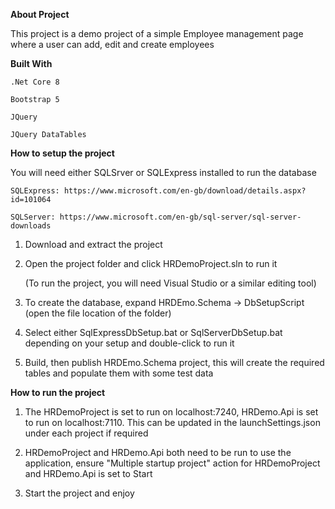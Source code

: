 ****About Project****

  This project is a demo project of a simple Employee management page where a user can add, edit and create employees

****Built With****

    .Net Core 8

    Bootstrap 5

    JQuery

    JQuery DataTables

****How to setup the project****

  You will need either SQLSrver or SQLExpress installed to run the database

    SQLExpress: https://www.microsoft.com/en-gb/download/details.aspx?id=101064

    SQLServer: https://www.microsoft.com/en-gb/sql-server/sql-server-downloads
  
  1. Download and extract the project

  2. Open the project folder and click HRDemoProject.sln to run it
     
     (To run the project, you will need Visual Studio or a similar editing tool)

  3. To create the database, expand HRDEmo.Schema -> DbSetupScript (open the file location of the folder)
     
  5. Select either SqlExpressDbSetup.bat or SqlServerDbSetup.bat depending on your setup and double-click to run it

  6. Build, then publish HRDEmo.Schema project, this will create the required tables and populate them with some test data
     
****How to run the project****

  1. The HRDemoProject is set to run on localhost:7240, HRDemo.Api is set to run on localhost:7110. This can be updated in the launchSettings.json under each project if required
  
  2. HRDemoProject and HRDemo.Api both need to be run to use the application, ensure "Multiple startup project" action for HRDemoProject and HRDemo.Api is set to Start
     
  3. Start the project and enjoy

